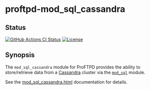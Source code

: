 proftpd-mod_sql_cassandra
=========================

Status
------
[![GitHub Actions CI Status](https://github.com/Castaglia/proftpd-mod_sql_cassandra/actions/workflows/ci.yml/badge.svg?branch=master)](https://github.com/Castaglia/proftpd-mod_sql_cassandra/actions/workflows/ci.yml)
[![License](https://img.shields.io/badge/license-GPL-brightgreen.svg)](https://img.shields.io/badge/license-GPL-brightgreen.svg)


Synopsis
--------
The `mod_sql_cassandra` module for ProFTPD provides the ability to
store/retrieve data from a [Cassandra](http://cassandra.apache.org/) cluster
via the [`mod_sql`](http://www.proftpd.org/docs/contrib/mod_sql.html) module.

See the [mod_sql_cassandra.html](https://htmlpreview.github.io/?https://github.com/Castaglia/proftpd-mod_sql_cassandra/blob/master/mod_sql_cassandra.html)
documentation for details.
